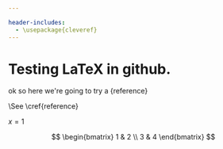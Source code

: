 ```yaml
---

header-includes:
  - \usepackage{cleveref}
---
```

# Testing LaTeX in github. 

ok so here we're going to try a {reference}

\See \cref{reference}

$x = 1$

$$
\begin{bmatrix}
1 & 2 \\ 3 & 4
\end{bmatrix}
$$
